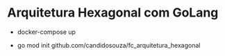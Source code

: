 # Arquitetura Hexagonal com GoLang

* docker-compose up

* go mod init github.com/candidosouza/fc_arquitetura_hexagonal